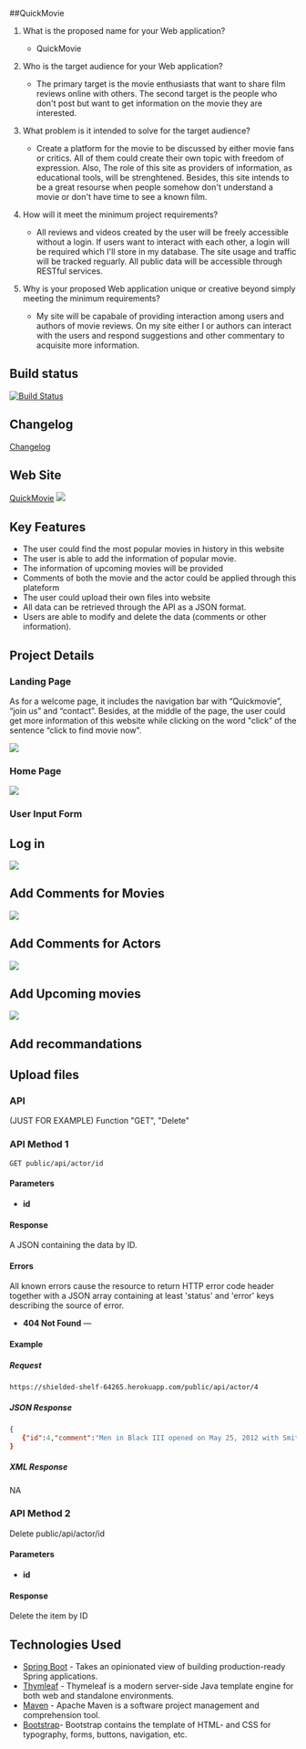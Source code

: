 ##QuickMovie

1. What is the proposed name for your Web application?

    - QuickMovie
    
2. Who is the target audience for your Web application?

    - The primary target is the movie enthusiasts that want to share film reviews online with others.
      The second target is the people who don't post but want to get information on the movie they are interested. 
      
3. What problem is it intended to solve for the target audience?

    - Create a platform for the movie to be discussed by either movie fans or critics. All of them could create their
      own topic with freedom of expression. Also, The role of this site as providers of information, as educational tools,
      will be strenghtened. Besides, this site intends to be a great resourse when people somehow don't understand a movie 
      or don't have time to see a known film.
      
4. How will it meet the minimum project requirements?

    - All reviews and videos created by the user will be freely accessible without a login. If users want to interact with each other,
      a login will be required which I'll store in my database. The site usage and traffic will be tracked reguarly. All public data 
      will be accessible through RESTful services. 
     
5. Why is your proposed Web application unique or creative beyond simply meeting the minimum requirements?

    - My site will be capabale of providing interaction among users and authors of movie reviews.
      On my site either I or authors can interact with the users and respond suggestions and 
      other commentary to acquisite more information. 
    



## Build status

[![Build Status](https://travis-ci.org/infsci2560sp17/full-stack-web-Hannah0108.svg?branch=master)](https://travis-ci.org/infsci2560sp17/full-stack-web-Hannah0108)

## Changelog

[Changelog](Changelog.md)
    
## Web Site

[QuickMovie](https://shielded-shelf-64265.herokuapp.com)
![](https://github.com/infsci2560sp17/full-stack-web-Hannah0108/blob/master/src/main/resources/img/icon.png)

## Key Features

* The user could find the most popular movies in history in this website
* The user is able to add the information of popular movie.
* The information of upcoming movies will be provided 
* Comments of both the movie and the actor could be applied through this plateform
* The user could upload their own files into website
* All data can be retrieved through the API as a JSON format.
* Users are able to modify and delete the data (comments or other information).

## Project Details

### Landing Page
As for a welcome page, it includes the navigation bar with “Quickmovie”, “join us” and “contact”. Besides, at the middle of the page, the user could get more information of this website while clicking on the word "click” of the sentence “click to find movie now". 

 ![](https://github.com/infsci2560sp17/full-stack-web-Hannah0108/blob/master/src/main/resources/img/landingpage.jpeg)
### Home Page
![](https://github.com/infsci2560sp17/full-stack-web-Hannah0108/blob/master/src/main/resources/img/mainpage.PNG)
### User Input Form
## Log in 
![](https://github.com/infsci2560sp17/full-stack-web-Hannah0108/blob/master/src/main/resources/img/login.jpeg)
## Add Comments for Movies
![](https://github.com/infsci2560sp17/full-stack-web-Hannah0108/blob/master/src/main/resources/img/movie.PNG)
## Add Comments for Actors
![](https://github.com/infsci2560sp17/full-stack-web-Hannah0108/blob/master/src/main/resources/img/Actor.PNG)
## Add Upcoming movies
![](https://github.com/infsci2560sp17/full-stack-web-Hannah0108/blob/master/src/main/resources/img/hot.PNG)
## Add recommandations

## Upload files 

### API
(JUST FOR EXAMPLE)
Function "GET", "Delete"

### API Method 1

    GET public/api/actor/id

#### Parameters

- **id** 
#### Response

A JSON  containing the data by ID.

#### Errors

All known errors cause the resource to return HTTP error code header together with a JSON array containing at least 'status' and 'error' keys describing the source of error.

- **404 Not Found** — 

#### Example

##### Request

    https://shielded-shelf-64265.herokuapp.com/public/api/actor/4


##### JSON Response

```json
{
   {"id":4,"comment":"Men in Black III opened on May 25, 2012 with Smith again reprising his role as Agent J. This was his first major starring role in four years","rating":"goodacting","actorName":"Will Smith","movieName":"Men in Black "}
}
```

##### XML Response

NA
### API Method 2

 Delete public/api/actor/id

#### Parameters

- **id** 

#### Response

Delete the item by ID


## Technologies Used

- [Spring Boot](https://projects.spring.io/spring-boot/) - Takes an opinionated view of building production-ready Spring applications.
- [Thymleaf](http://www.thymeleaf.org/) - Thymeleaf is a modern server-side Java template engine for both web and standalone environments.
- [Maven](https://maven.apache.org/) - Apache Maven is a software project management and comprehension tool.
- [Bootstrap](http://getbootstrap.com)- Bootstrap contains the template of HTML- and CSS for typography, forms, buttons, navigation, etc.